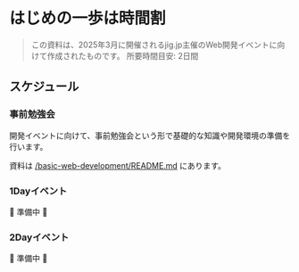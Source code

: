 # はじめの一歩は時間割

> この資料は、2025年3月に開催されるjig.jp主催のWeb開発イベントに向けて作成されたものです。
> 所要時間目安: 2日間

## スケジュール

### 事前勉強会

開発イベントに向けて、事前勉強会という形で基礎的な知識や開発環境の準備を行います。

資料は [/basic-web-development/README.md](basic-web-development/README.md) にあります。

### 1Dayイベント

🚧 準備中 🚧

### 2Dayイベント

🚧 準備中 🚧

